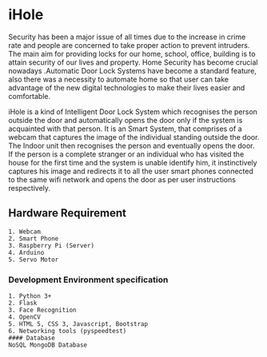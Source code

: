 # iHole
Security has been a major issue of all times due to the increase in crime rate and people are concerned to take proper action to prevent intruders. The main aim for providing locks for our home, school, office, building is to attain security of our lives and property. Home Security has become crucial nowadays .Automatic Door Lock Systems have become a standard feature, also there was a necessity to automate home so that user can take advantage of the new digital technologies to make their lives easier and comfortable.

iHole is a kind of Intelligent Door Lock System which recognises the person outside the door and automatically opens the door only if the system is acquainted with that person.
It is an Smart System, that comprises of a webcam that captures the image of the individual standing outside the door. The Indoor unit then recognises the person and eventually opens the door. If the person is a complete stranger or an individual who has visited the house for the first time and the system is unable identify him, it instinctively captures his image and redirects it to all the user smart phones connected to the same wifi network and opens the door as per user instructions respectively.

## Hardware Requirement
	1. Webcam
	2. Smart Phone
	3. Raspberry Pi (Server)
	4. Arduino
	5. Servo Motor

### Development Environment specification
	1. Python 3+
	2. Flask
	3. Face Recognition
	4. OpenCV
	5. HTML 5, CSS 3, Javascript, Bootstrap
	6. Networking tools (pyspeedtest)
	#### Database 
	NoSQL MongoDB Database

